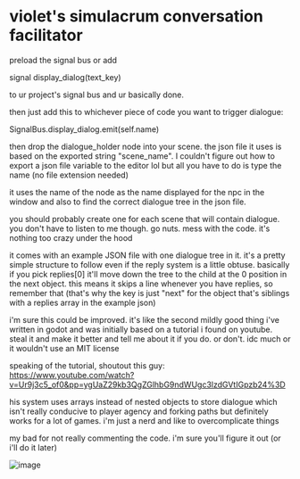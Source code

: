 violet's simulacrum conversation facilitator
============================================

preload the signal bus or add 

signal display_dialog(text_key)

to ur project's signal bus and ur basically done.

then just add this to whichever piece of code 
you want to trigger dialogue:

SignalBus.display_dialog.emit(self.name)

then drop the dialogue_holder node into your scene.
the json file it uses is based on the exported string
"scene_name". I couldn't figure out how to export a
json file variable to the editor lol but all you have
to do is type the name (no file extension needed)

it uses the name of the node as the name
displayed for the npc in the window and also
to find the correct dialogue tree in the json file.

you should probably create one for each scene that
will contain dialogue. you don't have to listen to me
though. go nuts. mess with the code. it's nothing too
crazy under the hood

it comes with an example JSON file with one dialogue
tree in it. it's a pretty simple structure to follow
even if the reply system is a little obtuse. basically
if you pick replies[0] it'll move down the tree to the 
child at the 0 position in the next object. this means
it skips a line whenever you have replies, so remember 
that (that's why the key is just "next" for the object 
that's siblings with a replies array in the example json)

i'm sure this could be improved. it's like the second 
mildly good thing i've written in godot and was initially
based on a tutorial i found on youtube. steal it and make it
better and tell me about it if you do. or don't. idc much
or it wouldn't use an MIT license

speaking of the tutorial, shoutout this guy:
https://www.youtube.com/watch?v=Ur9j3c5_of0&pp=ygUaZ29kb3QgZGlhbG9ndWUgc3lzdGVtIGpzb24%3D

his system uses arrays instead of nested objects to store dialogue
which isn't really conducive to player agency and forking paths but
definitely works for a lot of games. i'm just a nerd and like to 
overcomplicate things

my bad for not really commenting the code. i'm sure you'll figure it out
(or i'll do it later)

![image](https://github.com/violetcircus/godot_dialogue/assets/26161381/39868f38-309e-4e2f-a3fd-f18619853a18)
